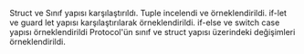Struct ve Sınıf yapısı karşılaştırıldı.
Tuple incelendi ve örneklendirildi.
if-let ve guard let yapısı karşılaştırılarak örneklendirildi.
if-else ve switch case yapısı örneklendirildi
Protocol'ün sınıf ve struct yapısı üzerindeki değişimleri örneklendirildi.
